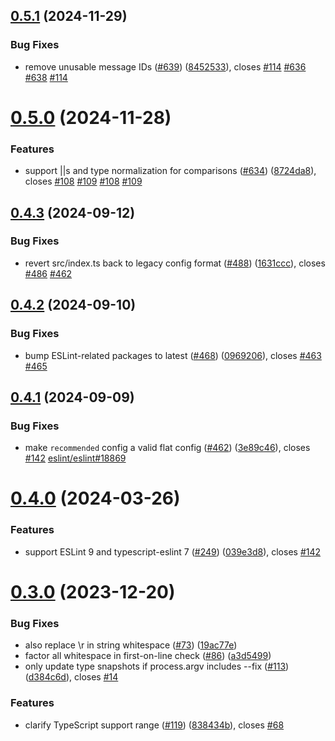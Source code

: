 ## [0.5.1](https://github.com/JoshuaKGoldberg/eslint-plugin-expect-type/compare/v0.5.0...v0.5.1) (2024-11-29)

### Bug Fixes

- remove unusable message IDs ([#639](https://github.com/JoshuaKGoldberg/eslint-plugin-expect-type/issues/639)) ([8452533](https://github.com/JoshuaKGoldberg/eslint-plugin-expect-type/commit/8452533f390ce17038848c0fbd9f3df08443fccf)), closes [#114](https://github.com/JoshuaKGoldberg/eslint-plugin-expect-type/issues/114) [#636](https://github.com/JoshuaKGoldberg/eslint-plugin-expect-type/issues/636) [#638](https://github.com/JoshuaKGoldberg/eslint-plugin-expect-type/issues/638) [#114](https://github.com/JoshuaKGoldberg/eslint-plugin-expect-type/issues/114)

# [0.5.0](https://github.com/JoshuaKGoldberg/eslint-plugin-expect-type/compare/v0.4.3...v0.5.0) (2024-11-28)

### Features

- support ||s and type normalization for comparisons ([#634](https://github.com/JoshuaKGoldberg/eslint-plugin-expect-type/issues/634)) ([8724da8](https://github.com/JoshuaKGoldberg/eslint-plugin-expect-type/commit/8724da8b1e08b71de85661d620aad2600a6b75e5)), closes [#108](https://github.com/JoshuaKGoldberg/eslint-plugin-expect-type/issues/108) [#109](https://github.com/JoshuaKGoldberg/eslint-plugin-expect-type/issues/109) [#108](https://github.com/JoshuaKGoldberg/eslint-plugin-expect-type/issues/108) [#109](https://github.com/JoshuaKGoldberg/eslint-plugin-expect-type/issues/109)

## [0.4.3](https://github.com/JoshuaKGoldberg/eslint-plugin-expect-type/compare/v0.4.2...v0.4.3) (2024-09-12)

### Bug Fixes

- revert src/index.ts back to legacy config format ([#488](https://github.com/JoshuaKGoldberg/eslint-plugin-expect-type/issues/488)) ([1631ccc](https://github.com/JoshuaKGoldberg/eslint-plugin-expect-type/commit/1631ccc53846a161d02887461cbe8f63d77d1cce)), closes [#486](https://github.com/JoshuaKGoldberg/eslint-plugin-expect-type/issues/486) [#462](https://github.com/JoshuaKGoldberg/eslint-plugin-expect-type/issues/462)

## [0.4.2](https://github.com/JoshuaKGoldberg/eslint-plugin-expect-type/compare/v0.4.1...v0.4.2) (2024-09-10)

### Bug Fixes

- bump ESLint-related packages to latest ([#468](https://github.com/JoshuaKGoldberg/eslint-plugin-expect-type/issues/468)) ([0969206](https://github.com/JoshuaKGoldberg/eslint-plugin-expect-type/commit/096920640acd0ab56e0d89ea0aa241ed99d6f1dc)), closes [#463](https://github.com/JoshuaKGoldberg/eslint-plugin-expect-type/issues/463) [#465](https://github.com/JoshuaKGoldberg/eslint-plugin-expect-type/issues/465)

## [0.4.1](https://github.com/JoshuaKGoldberg/eslint-plugin-expect-type/compare/v0.4.0...v0.4.1) (2024-09-09)

### Bug Fixes

- make `recommended` config a valid flat config ([#462](https://github.com/JoshuaKGoldberg/eslint-plugin-expect-type/issues/462)) ([3e89c46](https://github.com/JoshuaKGoldberg/eslint-plugin-expect-type/commit/3e89c46c23c4c254157c5850ebc53001191e1758)), closes [#142](https://github.com/JoshuaKGoldberg/eslint-plugin-expect-type/issues/142) [eslint/eslint#18869](https://github.com/eslint/eslint/issues/18869)

# [0.4.0](https://github.com/JoshuaKGoldberg/eslint-plugin-expect-type/compare/v0.3.0...v0.4.0) (2024-03-26)

### Features

- support ESLint 9 and typescript-eslint 7 ([#249](https://github.com/JoshuaKGoldberg/eslint-plugin-expect-type/issues/249)) ([039e3d8](https://github.com/JoshuaKGoldberg/eslint-plugin-expect-type/commit/039e3d83bf2d1b3aeb36fc5af603d0694e0ff335)), closes [#142](https://github.com/JoshuaKGoldberg/eslint-plugin-expect-type/issues/142)

# [0.3.0](https://github.com/JoshuaKGoldberg/eslint-plugin-expect-type/compare/v0.2.0...v0.3.0) (2023-12-20)

### Bug Fixes

- also replace \r in string whitespace ([#73](https://github.com/JoshuaKGoldberg/eslint-plugin-expect-type/issues/73)) ([19ac77e](https://github.com/JoshuaKGoldberg/eslint-plugin-expect-type/commit/19ac77e0c0c4faa75ac2339e3192d2ec3ba100f9))
- factor all whitespace in first-on-line check ([#86](https://github.com/JoshuaKGoldberg/eslint-plugin-expect-type/issues/86)) ([a3d5499](https://github.com/JoshuaKGoldberg/eslint-plugin-expect-type/commit/a3d5499ebc513c83b322fe789c9b21a7efff271d))
- only update type snapshots if process.argv includes --fix ([#113](https://github.com/JoshuaKGoldberg/eslint-plugin-expect-type/issues/113)) ([d384c6d](https://github.com/JoshuaKGoldberg/eslint-plugin-expect-type/commit/d384c6dd0a5d75379544e27d05ada684d5b705c4)), closes [#14](https://github.com/JoshuaKGoldberg/eslint-plugin-expect-type/issues/14)

### Features

- clarify TypeScript support range ([#119](https://github.com/JoshuaKGoldberg/eslint-plugin-expect-type/issues/119)) ([838434b](https://github.com/JoshuaKGoldberg/eslint-plugin-expect-type/commit/838434b1c7e43c3774dfbd5bea5d45d33048d0ab)), closes [#68](https://github.com/JoshuaKGoldberg/eslint-plugin-expect-type/issues/68)
